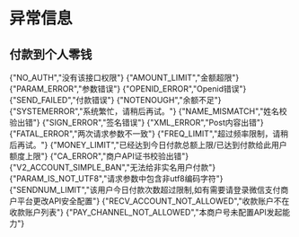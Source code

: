 # 异常信息

## 付款到个人零钱

{"NO_AUTH","没有该接口权限"}
{"AMOUNT_LIMIT","金额超限"}
{"PARAM_ERROR","参数错误"}
{"OPENID_ERROR","Openid错误"}
{"SEND_FAILED","付款错误"}
{"NOTENOUGH","余额不足"}
{"SYSTEMERROR","系统繁忙，请稍后再试。"}
{"NAME_MISMATCH","姓名校验出错"}
{"SIGN_ERROR","签名错误"}
{"XML_ERROR","Post内容出错"}
{"FATAL_ERROR","两次请求参数不一致"}
{"FREQ_LIMIT","超过频率限制，请稍后再试。"}
{"MONEY_LIMIT","已经达到今日付款总额上限/已达到付款给此用户额度上限"}
{"CA_ERROR","商户API证书校验出错"}
{"V2_ACCOUNT_SIMPLE_BAN","无法给非实名用户付款"}
{"PARAM_IS_NOT_UTF8","请求参数中包含非utf8编码字符"}
{"SENDNUM_LIMIT","该用户今日付款次数超过限制,如有需要请登录微信支付商户平台更改API安全配置"}
{"RECV_ACCOUNT_NOT_ALLOWED","收款账户不在收款账户列表"}
{"PAY_CHANNEL_NOT_ALLOWED","本商户号未配置API发起能力"}